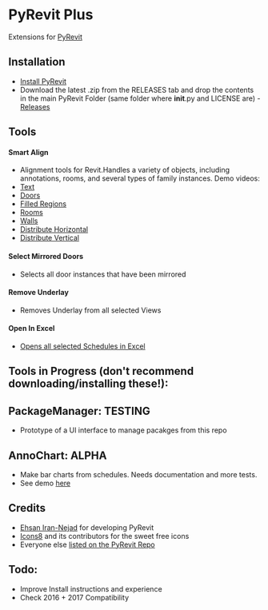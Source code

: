# PyRevit Plus

Extensions for [PyRevit](https://raw.githubusercontent.com/eirannejad/pyRevit/master/README.md)

## Installation
* [Install PyRevit](https://github.com/eirannejad/pyRevit/)
* Download the latest .zip from the RELEASES tab and drop the contents in the main PyRevit Folder (same folder where __init__.py and LICENSE are) - [Releases](https://github.com/gtalarico/pyrevitplus/tree/master/release)

## Tools

#### Smart Align
* Alignment tools for Revit.Handles a variety of objects, including annotations, rooms, and several types of family instances. Demo videos:
* [Text](https://vimeo.com/174676628)
* [Doors](https://vimeo.com/174676630)
* [Filled Regions](https://vimeo.com/174676631)
* [Rooms](https://vimeo.com/174676632)
* [Walls](https://vimeo.com/174676629)
* [Distribute Horizontal](https://vimeo.com/176463031)
* [Distribute Vertical](https://vimeo.com/176463029)

#### Select Mirrored Doors
* Selects all door instances that have been mirrored

#### Remove Underlay
* Removes Underlay from all selected Views

#### Open In Excel
* [Opens all selected Schedules in Excel](https://vimeo.com/175722720)

## Tools in Progress (don't recommend downloading/installing these!):

## PackageManager: TESTING
* Prototype of a UI interface to manage pacakges from this repo

## AnnoChart: ALPHA
* Make bar charts from schedules. Needs documentation and more tests.
* See demo [here](https://vimeo.com/177012499)

## Credits
* [Ehsan Iran-Nejad](https://github.com/eirannejad) for developing PyRevit
* [Icons8](https://icons8.com/) and its contributors for the sweet free icons
* Everyone else  [listed on the PyRevit Repo](https://github.com/eirannejad/pyRevit/blob/master/README.md#credits)

## Todo:
* Improve Install instructions and experience
* Check 2016 + 2017 Compatibility

